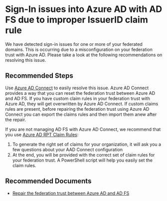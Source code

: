 <properties
	pageTitle="AD FS Sign-In Error - Issuer ID Claim Rule"
	description="This page describes the CRC for sign in errors due to improper AD FS IssuerID claim rule"
	infoBubbleText="Found recent login failures. See details on the right."
	service="Microsoft.Adfs"
	resource="Tenant"
	authors="madhavpatel6"
	ms.author="madpatel"
	displayOrder="1"
	articleId="adfs_invalid_issuerid_regex"
	diagnosticScenario="ADFS - Invalid IssuerID Regex"
	selfHelpType="diagnostics"
	supportTopicIds="32045775"
	resourceTags=""
	productPesIds="14785"
	cloudEnvironments="MoonCake"
/>

# Sign-In issues into Azure AD with AD FS due to improper IssuerID claim rule
<!--/issueDescription-->
We have detected sign-in issues for one or more of your federated domains. This is occurring due to a misconfiguration on your federation trust with Azure AD. Please take a look at the following recommendations on resolving this issue.
<!--/issueDescription-->

## **Recommended Steps**

Use [Azure AD Connect](https://docs.azure.cn/active-directory/hybrid/whatis-hybrid-identity) to easily resolve this issue. Azure AD Connect provides a way that you can reset the federation trust between Azure AD and AD FS. If you have custom claim rules in your federation trust with Azure AD, they will get overwritten by Azure AD Connect. If custom claims rules are present, before repairing the federation trust using Azure AD Connect you can export the claims rules and then import them anew after the repair.

If you are not managing AD FS with Azure AD Connect, we recommend that you use [Azure AD RPT Claim Rules](https://adfshelp.microsoft.com/AadTrustClaims/ClaimsGenerator):

1. To generate the right set of claims for your organization, it will ask you a few questions about your AAD Connect configuration
2. At the end, you will be provided with the correct set of claim rules for your federation trust. A PowerShell script will help you easily set the claim rules.

## **Recommended Documents**

* [Repair the federation trust between Azure AD and AD FS](https://docs.azure.cn/active-directory/hybrid/how-to-connect-fed-management)
